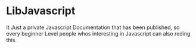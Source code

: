 # LibJavascript
It Just a private Javascript Documentation that has been published, so every beginner Level people whos interesting in Javascript can also reding this. 
